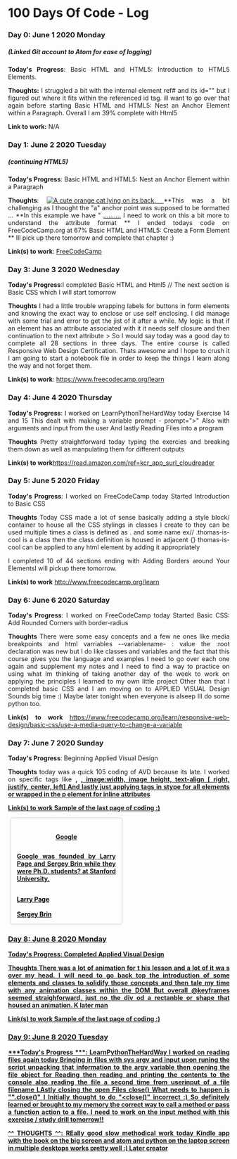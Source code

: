 # 100 Days Of Code - Log

### Day 0: June 1 2020 Monday
##### (Linked Git account to Atom for ease of logging)

**Today's Progress**: Basic HTML and HTML5: Introduction to HTML5 Elements.

**Thoughts:** I struggled a bit with the internal <a> element ref# and its id="" but I figured out where it fits within the referenced id tag.  ill want to go over that again before starting
Basic HTML and HTML5: Nest an Anchor Element within a Paragraph.
Overall I am 39% complete with Html5

**Link to work:** N/A

### Day 1: June 2 2020 Tuesday
##### (continuing HTML5)

**Today's Progress**: Basic HTML and HTML5: Nest an Anchor Element within a Paragraph

**Thoughts**: <a
   href="#"><img src="https://bit.ly/fcc-relaxing-cat" alt="A cute orange cat lying on its back.">
</a>
**This was a bit challenging as I thought the "a" anchor point was supposed to be formatted <a> ...</a>
**In this example we have " <a href="#"> ..........</a> I need to work on this a bit more to understand the attribute format
** I ended todays code on FreeCodeCamp.org at 67% Basic HTML and HTML5: Create a Form Element
** Ill pick up there tomorrow and complete that chapter :)

**Link(s) to work**: [FreeCodeCamp](https://www.freecodecamp.org/learn/responsive-web-design/basic-html-and-html5/create-a-form-element)


### Day 3: June 3 2020 Wednesday

**Today's Progress**:I completed Basic HTML and Html5 // The next section is Basic CSS which I will start tomorrow

**Thoughts** I had a little trouble wrapping labels for buttons in form elements and knowing the exact way to enclose or use self enclosing.  I did manage with some trial and error to get the jist of it after a while. My logic is that if an element has an attribute associated with it it needs self closure and then continuation to the next attribute >
So I would say today was a good day to complete all 28 sections in three days.
The entire course is called Responsive Web Design Certification.  Thats awesome and I hope to crush it
I am going to start a notebook file in order to keep the things I learn along the way and not forget them.

**Link(s) to work**: https://www.freecodecamp.org/learn


### Day 4: June 4 2020 Thursday

**Today's Progress**: I worked on LearnPythonTheHardWay today
Exercise 14 and 15
This dealt with making a variable prompt - prompt=">"
Also with arguments and input from the user
And lastly Reading Files into a program

**Thoughts**
Pretty straightforward today typing the exercies and breaking them down as well as manpulating them for different outputs

**Link(s) to work**https://read.amazon.com/ref=kcr_app_surl_cloudreader

### Day 5: June 5 2020 Friday

**Today's Progress**: I worked on FreeCodeCamp today
Started Introduction to Basic CSS

**Thoughts**
Today CSS made a lot of sense
basically adding a style block/ container to house all the CSS stylings in classes I create to they can be used multiple times
a class is defined as . and some name ex// .thomas-is-cool is a class then the class definition is housed in adjacent {}
thomas-is-cool can be applied to any html element by adding it appropriately

I completed 10 of 44 sections
ending with Adding Borders around Your ElementsI will pickup there tomorrow.

**Link(s) to work**
http://www.freecodecamp.org/learn

### Day 6: June 6 2020 Saturday

**Today's Progress**: I worked on FreeCodeCamp today
Started Basic CSS: Add Rounded Corners with border-radius

**Thoughts**
There were some easy concepts and a few ne ones like media breakpoints and html varriables
--variablename- : value
 the :root declaration was new but I do like classes and variables and the fact that this course gives you the language and examples
I need to go over each one again and supplement my notes and I need to find a way to practice on using what Im thinking of taking another day of the week to work on applying the principles I learned to my own little project
Other than that I completed basic CSS and I am moving on to APPLIED VISUAL Design
Sounds big time :)
Maybe later tonight when everyone is alseep Ill do some python too.


**Link(s) to work**
https://www.freecodecamp.org/learn/responsive-web-design/basic-css/use-a-media-query-to-change-a-variable


### Day 7: June 7 2020 Sunday

**Today's Progress**: Beginning Applied Visual Design

**Thoughts**
today was a quick 105 coding of AVD because its late.
I worked on specific tags like <strong> , <u>, image:width, image height, text-align [ right, justify, center, left]
And lastly just applying tags in stype for all elements or wrapped in the p element for inline attributes


**Link(s) to work** Sample of the last page of coding :)

<style>
  h4 {
    text-align: center;
    height: 25px;
  }
  p {
    text-align: justify;
  }
  .links {
    text-align: left;
    color: black;
  }
  .fullCard {
    width: 245px;
    border: 1px solid #ccc;
    border-radius: 5px;
    margin: 10px 5px;
    padding: 4px;
  }
  .cardContent {
    padding: 10px;
  }
  .cardText {
    margin-bottom: 30px;
  }
</style>
<div class="fullCard">
  <div class="cardContent">
    <div class="cardText">
      <h4>Google</h4>
      <p>Google was founded by Larry Page and Sergey Brin while they were <u>Ph.D. students</u>? at <strong>Stanford University</strong>.</p>
    </div>
    <div class="cardLinks">
      <a href="https://en.wikipedia.org/wiki/Larry_Page" target="_blank" class="links">Larry Page</a><br><br>
      <a href="https://en.wikipedia.org/wiki/Sergey_Brin" target="_blank" class="links">Sergey Brin</a>
    </div>
  </div>
</div>


### Day 8: June 8 2020 Monday

**Today's Progress**: Completed Applied Visual Design

**Thoughts**
There was a lot of animation for t his lesson and a lot of it wa s over my head.  I will need to go back top the introduction of some elements and classes to solidify those concepts and then tale my time with any animation classes within the DOM
But overall @keyframes seemed straighforward, just no the div od a rectanble or shape that housed an animation.
K later man


**Link(s) to work** Sample of the last page of coding :)


### Day 9: June 8 2020 Tuesday

***Today's Progress ***: LearnPythonTheHardWay
I worked on reading files again today
 Bringing in files with sys argv and input upon runing the script
 unpacking that information to the argv variable
 then opening the file object for Reading
 then reading and printing the contents to the console
 also reading the file a second time from userinput of a file filename
 LAstly closing the open Files close()
 What needs to happen is  ""<filename>.close()"
 I Initially thought to do "<close(<filename>)" incorrect :)
 So definitely learned or brought to my memory the correct way to call a method or pass a function action to
 a file.  I need to work on the input method with this exercise / study drill tomorrow!!

^^ THOUGHTS ^^:  REally good slow methodical work today
Kindle app with the book on the big screen
 and atom and python on the laptop screen in multiple desktops works pretty well :)
 Later creator
